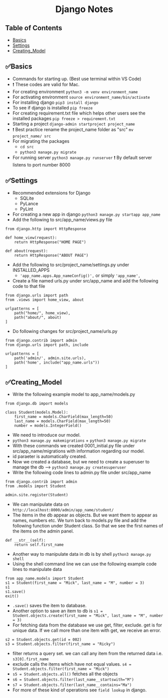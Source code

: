 <h1 align="center">Django Notes</h1>  


## Table of Contents

- [Basics](#✅Basics)
- [Settings](#✅Settings)
- [Creating_Model](#✅Creating_Model)

## ✅Basics

- Commands for starting up. (Best use terminal within VS Code)
- ❗️ These codes are valid for Mac.
- For creating environment  `python3 -m venv environment_name`
- For activating environment  `source environment_name/bin/activate`
- For installing django  `pip3 install django`
- To see if django is installed `pip freeze`
- For creating requirement.txt file which helps other users see the installed packages `pip freeze > requirement.txt`
- Starting a project `django-admin startproject project_name`
- ❗️ Best practice rename the project_name folder as "src" `mv project_name/ src`
- For migrating the packages 
  * `cd src`
  * `python3 manage.py migrate`
- For running server `python3 manage.py runserver` ❗️ By default server listens to port number 8000

## ✅Settings
- Recommended extensions for Django
  * SQLite
  * PyLance
  * PyLint
- For creating a new app in django `python3 manage.py startapp app_name`
- Add the following to src/app_name/views.py file
```
from django.http import HttpResponse

def home_view(request):
    return HttpResponse("HOME PAGE")

def about(request):
    return HttpResponse("ABOUT PAGE")
```
- Add the following to src/project_name/settings.py under INSTALLED_APPS 
  * `'app_name.apps.App_nameConfig()',` or simply `'app_name',` 
- Create a file named urls.py under src/app_name and add the following code to that file
```
from django.urls import path
from .views import home_view, about

urlpatterns = [
    path("home/", home_view),
    path("about/", about)
]
```
- Do following changes for src/project_name/urls.py
```
from django.contrib import admin
from django.urls import path, include

urlpatterns = [
    path('admin/', admin.site.urls),
    path('home', include("app_name.urls"))
]
```
## ✅Creating_Model
- Write the following example model to app_name/models.py
```
from django.db import models

class Student(models.Model):
    first_name = models.CharField(max_length=50)
    last_name = models.CharField(max_length=50)
    number = models.IntegerField()
```
- We need to introduce our model.
- `python3 manage.py makemigrations` + `python3 manage.py migrate`
- With these commands we created 0001_initial.py file under src/app_name/migrations with information regarding our model. 
- id paraeter is automatically created.
- Now we created a database, but we need to create a superuser to manage the db --> `python3 manage.py createsuperuser`
- Write the following code lines to admin.py file under src/app_name
```
from django.contrib import admin
from .models import Student

admin.site.register(Student)
```
- We can manipulate data on `http://localhost:8000/admin/app_name/student/`
- The items in the db appear as objects. But we want them to appear as names, numbers etc. We turn back to models.py file and add the following function under Student class. So that we see the first names of the items on the admin panel.
```
def __str__(self):
    return self.first_name
```
- Another way to manipulate data in db is by shell `python3 manage.py shell` 
- Using the shell command line we can use the following example code lines to manipulate data
```
from app_name.models import Student
s1 = Student(first_name = "Mick", last_name = "M", number = 3)
s1
s1.save() 
exit()
```
- `.save()` saves the item to database.
- Another option to save an item to db is `s1 = Student.objects.create(first_name = "Mick", last_name = "M", number = 3)`
- For fetching data from the database we use get, filter, exclude. get is for unique data. If we call more than one item with get, we receive an error.
```
s2 = Student.objects.get(id = 002)
s3 = Student.objects.filter(first_name = "Ricky")
```
- filter returns a query set. we can call any item from the returned data i.e. `s3[0].first_name`
- exclude calls the items which have not equal values. `s4 = Student.objects.filter(first_name = "Mick")`
- `s5 = Student.objects.all()` fetches all the objects
- `s6 = Student.objects.filter(last_name__startswith="M")`
- `s7 = Student.objects.filter(last_name__contains="Ma")`
- For more of these kind of operations see `field lookup` in django.
